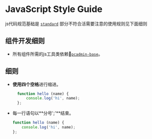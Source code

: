 # JavaScript Style Guide
js代码规范基础是
[`standard`](https://github.com/standard/standard/blob/master/docs/RULES-zhcn.md)
部分不符合活需要注意的使用规则见下面细则

## 组件开发细则
* 所有组件所需的js工具类依赖[`pcadmin-base`](https://github.com/ksc-fx/pcadmin-base)。


## 细则

* **使用四个空格**进行缩进。

  ```js
    function hello (name) {
        console.log('hi', name);
    };
  ```
* 每一行语句以**分号';'**结束。

    ```js
    function hello (name) {
        console.log('hi', name);
    };
    ```